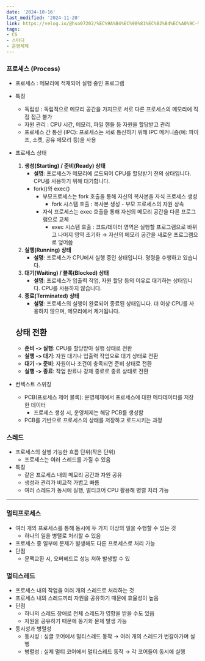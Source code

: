 ```yaml
---
date: '2024-10-16'
last_modified: '2024-11-20'
link: https://velog.io/@hso07202/%EC%9A%B4%EC%98%81%EC%B2%B4%EC%A0%9C-%ED%94%84%EB%A1%9C%EC%84%B8%EC%8A%A4-%EC%8A%A4%EB%A0%88%EB%93%9C
tags:
- CS
- 스터디
- 운영체제
---
```


### 프로세스 (Process)

  * 프로세스 : 메모리에 적재되어 실행 중인 프로그램
  * 특징
    * 독립성 : 독립적으로 메모리 공간을 가지므로 서로 다른 프로세스의 메모리에 직접 접근 불가
    * 자원 관리 : CPU 시간, 메모리, 파일 핸들 등 자원을 할당받고 관리
    * 프로세스 간 통신 (IPC): 프로세스는 서로 통신하기 위해 IPC 메커니즘(예: 파이프, 소켓, 공유 메모리 등)을 사용
  * 프로세스 상태


    
    
    1. **생성(Starting) / 준비(Ready) 상태**
        - **설명**: 프로세스가 메모리에 로드되어 CPU를 할당받기 전의 상태입니다. CPU를 사용하기 위해 대기합니다.
        - fork()와 exec()
            - 부모프로세스는 fork 호출을 통해 자신의 복사본을 자식 프로세스 생성
                - fork 시스템 호출 : 복사본 생성 - 부모 프로세스의 자원 상속
            - 자식 프로세스는 exec 호출을 통해 자신의 메모리 공간을 다른 프로그램으로 교체
                - exec 시스템 호출 : 코드/데이터 영역은 실행할 프로그램으로 바뀌고 나머지 영역 초기화 → 자신의 메모리 공간을 새로운 프로그램으로 덮어씀
    2. **실행(Running) 상태**
        - **설명**: 프로세스가 CPU에서 실행 중인 상태입니다. 명령을 수행하고 있습니다.
    3. **대기(Waiting) / 블록(Blocked) 상태**
        - **설명**: 프로세스가 입출력 작업, 자원 할당 등의 이유로 대기하는 상태입니다. CPU를 사용하지 않습니다.
    4. **종료(Terminated) 상태**
        - **설명**: 프로세스의 실행이 완료되어 종료된 상태입니다. 더 이상 CPU를 사용하지 않으며, 메모리에서 제거됩니다.
    
    ## 상태 전환
    
    - **준비 -> 실행**: CPU를 할당받아 실행 상태로 전환
    - **실행 -> 대기**: 자원 대기나 입출력 작업으로 대기 상태로 전환
    - **대기 -> 준비**: 자원이나 조건이 충족되면 준비 상태로 전환
    - **실행 -> 종료**: 작업 완료나 강제 종료로 종료 상태로 전환

  * 컨텍스트 스위칭
    * PCB(프로세스 제어 블록): 운영체제에서 프로세스에 대한 메타데이터를 저장한 데이터
      * 프로세스 생성 시, 운영체제는 해당 PCB를 생성함
    * PCB를 기반으로 프로세스의 상태를 저장하고 로드시키는 과정



### 스레드

  * 프로세스의 실행 가능한 흐름 단위(작은 단위)
    * 프로세스는 여러 스레드를 가질 수 있음
  * 특징
    * 같은 프로세스 내의 메모리 공간과 자원 공유
    * 생성과 관리가 비교적 가볍고 빠름
    * 여러 스레드가 동시에 실행, 멀티코어 CPU 활용해 병렬 처리 가능



* * *

### 멀티프로세스

  * 여러 개의 프로세스를 통해 동시에 두 가지 이상의 일을 수행할 수 있는 것
    * 하나의 일을 병렬로 처리할 수 있음
  * 프로세스 중 일부에 문제가 발생해도 다른 프로세스로 처리 가능
  * 단점
    * 문맥교환 시, 오버헤드로 성능 저하 발생할 수 있



### 멀티스레드

  * 프로세스 내의 작업을 여러 개의 스레드로 처리하는 것
  * 프로세스 내의 스레드끼리 자원을 공유하기 때문에 효율성이 높음
  * 단점
    * 하나의 스레드 장애로 전체 스레드가 영향을 받을 수도 있음
    * 자원을 공유하기 때문에 동기화 문제 발생 가능
  * 동시성과 병렬성
    * 동시성 : 싱글 코어에서 멀티스레드 동작 → 여러 개의 스레드가 번갈아가며 실행
    * 병렬성 : 실제 멀티 코어에서 멀티스레드 동작 → 각 코어들이 동시에 실행